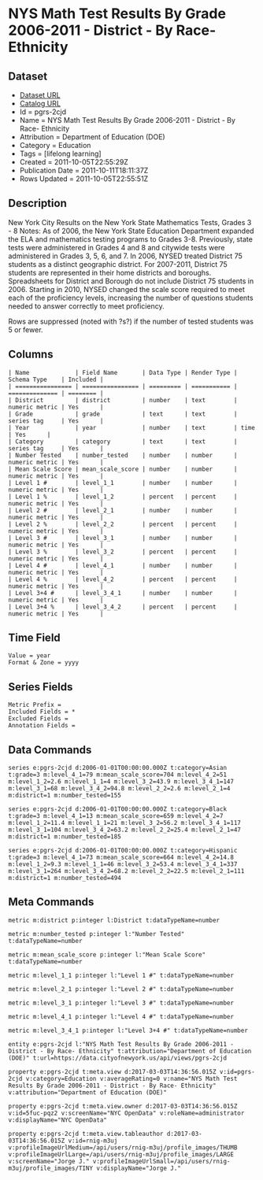 # NYS Math Test Results By Grade 2006-2011 - District - By Race- Ethnicity

## Dataset

* [Dataset URL](https://data.cityofnewyork.us/api/views/pgrs-2cjd/rows.json?accessType=DOWNLOAD)
* [Catalog URL](https://catalog.data.gov/dataset/nys-math-test-results-by-grade-2006-2011-district-by-race-ethnicity-0058b)
* Id = pgrs-2cjd
* Name = NYS Math Test Results By Grade 2006-2011 - District - By Race- Ethnicity
* Attribution = Department of Education (DOE)
* Category = Education
* Tags = [lifelong learning]
* Created = 2011-10-05T22:55:29Z
* Publication Date = 2011-10-11T18:11:37Z
* Rows Updated = 2011-10-05T22:55:51Z

## Description

New York City Results on the New York State Mathematics Tests, Grades 3 - 8
Notes:
As of 2006, the New York State Education Department expanded the ELA and mathematics testing programs to Grades 3-8. Previously, state tests were administered in Grades 4 and 8 and citywide tests were administered in Grades 3, 5, 6, and 7.
In 2006, NYSED treated District 75 students as a distinct geographic district. For 2007-2011, District 75 students are represented in their home districts and boroughs. Spreadsheets for District and Borough do not include District 75 students in 2006.
Starting in 2010, NYSED changed the scale score required to meet each of the proficiency levels, increasing the number of questions students needed to answer correctly to meet proficiency.

Rows are suppressed (noted with ?s?) if the number of tested students was 5 or fewer.

## Columns

```ls
| Name             | Field Name       | Data Type | Render Type | Schema Type    | Included | 
| ================ | ================ | ========= | =========== | ============== | ======== | 
| District         | district         | number    | text        | numeric metric | Yes      | 
| Grade            | grade            | text      | text        | series tag     | Yes      | 
| Year             | year             | number    | text        | time           | Yes      | 
| Category         | category         | text      | text        | series tag     | Yes      | 
| Number Tested    | number_tested    | number    | number      | numeric metric | Yes      | 
| Mean Scale Score | mean_scale_score | number    | number      | numeric metric | Yes      | 
| Level 1 #        | level_1_1        | number    | number      | numeric metric | Yes      | 
| Level 1 %        | level_1_2        | percent   | percent     | numeric metric | Yes      | 
| Level 2 #        | level_2_1        | number    | number      | numeric metric | Yes      | 
| Level 2 %        | level_2_2        | percent   | percent     | numeric metric | Yes      | 
| Level 3 #        | level_3_1        | number    | number      | numeric metric | Yes      | 
| Level 3 %        | level_3_2        | percent   | percent     | numeric metric | Yes      | 
| Level 4 #        | level_4_1        | number    | number      | numeric metric | Yes      | 
| Level 4 %        | level_4_2        | percent   | percent     | numeric metric | Yes      | 
| Level 3+4 #      | level_3_4_1      | number    | number      | numeric metric | Yes      | 
| Level 3+4 %      | level_3_4_2      | percent   | percent     | numeric metric | Yes      | 
```

## Time Field

```ls
Value = year
Format & Zone = yyyy
```

## Series Fields

```ls
Metric Prefix = 
Included Fields = *
Excluded Fields = 
Annotation Fields = 
```

## Data Commands

```ls
series e:pgrs-2cjd d:2006-01-01T00:00:00.000Z t:category=Asian t:grade=3 m:level_4_1=79 m:mean_scale_score=704 m:level_4_2=51 m:level_1_2=2.6 m:level_1_1=4 m:level_3_2=43.9 m:level_3_4_1=147 m:level_3_1=68 m:level_3_4_2=94.8 m:level_2_2=2.6 m:level_2_1=4 m:district=1 m:number_tested=155

series e:pgrs-2cjd d:2006-01-01T00:00:00.000Z t:category=Black t:grade=3 m:level_4_1=13 m:mean_scale_score=659 m:level_4_2=7 m:level_1_2=11.4 m:level_1_1=21 m:level_3_2=56.2 m:level_3_4_1=117 m:level_3_1=104 m:level_3_4_2=63.2 m:level_2_2=25.4 m:level_2_1=47 m:district=1 m:number_tested=185

series e:pgrs-2cjd d:2006-01-01T00:00:00.000Z t:category=Hispanic t:grade=3 m:level_4_1=73 m:mean_scale_score=664 m:level_4_2=14.8 m:level_1_2=9.3 m:level_1_1=46 m:level_3_2=53.4 m:level_3_4_1=337 m:level_3_1=264 m:level_3_4_2=68.2 m:level_2_2=22.5 m:level_2_1=111 m:district=1 m:number_tested=494
```

## Meta Commands

```ls
metric m:district p:integer l:District t:dataTypeName=number

metric m:number_tested p:integer l:"Number Tested" t:dataTypeName=number

metric m:mean_scale_score p:integer l:"Mean Scale Score" t:dataTypeName=number

metric m:level_1_1 p:integer l:"Level 1 #" t:dataTypeName=number

metric m:level_2_1 p:integer l:"Level 2 #" t:dataTypeName=number

metric m:level_3_1 p:integer l:"Level 3 #" t:dataTypeName=number

metric m:level_4_1 p:integer l:"Level 4 #" t:dataTypeName=number

metric m:level_3_4_1 p:integer l:"Level 3+4 #" t:dataTypeName=number

entity e:pgrs-2cjd l:"NYS Math Test Results By Grade 2006-2011 - District - By Race- Ethnicity" t:attribution="Department of Education (DOE)" t:url=https://data.cityofnewyork.us/api/views/pgrs-2cjd

property e:pgrs-2cjd t:meta.view d:2017-03-03T14:36:56.015Z v:id=pgrs-2cjd v:category=Education v:averageRating=0 v:name="NYS Math Test Results By Grade 2006-2011 - District - By Race- Ethnicity" v:attribution="Department of Education (DOE)"

property e:pgrs-2cjd t:meta.view.owner d:2017-03-03T14:36:56.015Z v:id=5fuc-pqz2 v:screenName="NYC OpenData" v:roleName=administrator v:displayName="NYC OpenData"

property e:pgrs-2cjd t:meta.view.tableauthor d:2017-03-03T14:36:56.015Z v:id=rnig-m3uj v:profileImageUrlMedium=/api/users/rnig-m3uj/profile_images/THUMB v:profileImageUrlLarge=/api/users/rnig-m3uj/profile_images/LARGE v:screenName="Jorge J." v:profileImageUrlSmall=/api/users/rnig-m3uj/profile_images/TINY v:displayName="Jorge J."
```